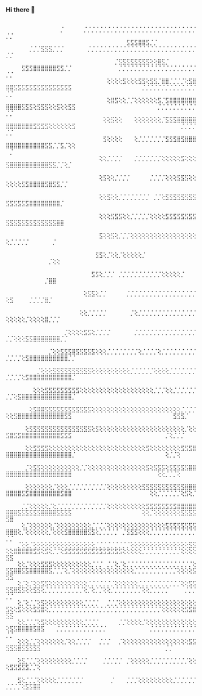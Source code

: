 ### Hi there 👋

⠀⠀⠀⠀⠀⠀⠀⠀⠀⠀⠀⠀⠀⠀⠀⠀⠀⠀⠀⠀⠀⠀⠀⠀⠀⠀⠀⠀⠀⠀⠀⠀⠀⠀⠀⠀⠀⠀⠀⠀⠀⠀⠀⠀⠀⠀⠀⠀⠀⠀⠀⠀⠀⠀⠀⠀⠀⠀⠀⠀⠀⠀⠀⡈⠀⠀⠀⠀⠀⡈⡈⡈⡈⡈⡈⡈⡈⡈⡈⡈⡈⡈⡈⡈⡈⡈⡈⡈⡈⡈⡈⡈⡈⡈⡈⡈⡈⡈⡈⡈
⠀⠀⠀⠀⠀⠀⠀⠀⠀⠀⠀⠀⠀⠀⠀⠀⠀⠀⠀⠀⠀⠀⠀⠀⠀⠀⠀⠀⠀⠀⠀⣫⣫⣫⣿⣿⣫⡈⡈⠀⠀⠀⠀⠀⠀⠀⠀⠀⠀⠀⠀⠀⠀⠀⠀⡈⡈⡈⣫⣫⣫⡈⡈⡈⠀⠀⠀⠀⠀⠀⡈⡈⡈⡈⡈⡈⡈⡈⡈⡈⡈⡈⡈⡈⡈⡈⡈⡈⡈⡈⡈⡈⡈⡈⡈⡈⡈⡈⡈⡈
⠀⠀⠀⠀⠀⠀⠀⠀⠀⠀⠀⠀⠀⠀⠀⠀⠀⠀⠀⠀⠀⠀⠀⠀⠀⠀⠀⠀⡈⣫⣫⣫⣫⣫⣫⣫⣫⢕⢕⣿⣫⡈⠀⠀⠀⠀⠀⠀⠀⠀⠀⠀⠀⣫⣫⣫⣿⣿⣿⣿⣿⣿⣫⣫⡈⡈⠀⠀⠀⠀⠀⠀⠀⠀⠀⠀⠀⠀⡈⡈⡈⡈⡈⡈⡈⡈⡈⡈⡈⡈⡈⡈⡈⡈⡈⡈⡈⡈⡈⡈
⠀⠀⠀⠀⠀⠀⠀⠀⠀⠀⠀⠀⠀⠀⠀⠀⠀⠀⠀⠀⠀⠀⠀⠀⠀⠀⢕⢕⢕⢕⣫⢕⢕⢕⣫⣫⢕⣫⣫⡈⣿⣿⡈⡈⡈⡈⢕⣫⣿⣿⣿⣫⣫⣫⣫⣫⣫⣫⣫⣫⣫⣫⣫⣫⣫⣫⠀⠀⠀⠀⠀⠀⠀⠀⠀⠀⠀⠀⠀⠀⠀⠀⠀⠀⡈⡈⡈⡈⡈⡈⡈⡈⡈⡈⡈⡈⡈⡈⡈⡈
⠀⠀⠀⠀⠀⠀⠀⠀⠀⠀⠀⠀⠀⠀⠀⠀⠀⠀⠀⠀⠀⠀⠀⠀⠀⠀⢕⣿⣫⢕⢕⡈⡈⢕⢕⢕⢕⢕⢕⣫⡈⣫⣿⣿⣿⣿⣿⣿⣿⣿⣿⣿⣿⣫⣫⣫⢕⣫⣫⣫⢕⢕⣫⢕⢕⣫⣫⠀⠀⠀⠀⠀⠀⠀⠀⠀⠀⠀⠀⠀⠀⠀⠀⠀⠀⠀⠀⠀⡈⡈⡈⡈⡈⡈⡈⡈⡈⡈⡈⡈
⠀⠀⠀⠀⠀⠀⠀⠀⠀⠀⠀⠀⠀⠀⠀⠀⠀⠀⠀⠀⠀⠀⠀⠀⠀⢕⢕⣫⢕⢕⠀⠀⠀⢕⢕⢕⢕⢕⢕⢕⡈⣫⣫⣫⣿⣿⣿⣿⣿⣿⣿⣿⣿⣿⣿⣿⣫⣫⣫⣫⢕⢕⢕⢕⢕⢕⣫⠀⠀⠀⠀⠀⠀⠀⠀⠀⠀⠀⠀⠀⠀⠀⠀⠀⠀⠀⠀⠀⠀⠀⠀⠀⠀⠀⡈⡈⡈⡈⡈⡈
⠀⠀⠀⠀⠀⠀⠀⠀⠀⠀⠀⠀⠀⠀⠀⠀⠀⠀⠀⠀⠀⠀⠀⠀⠀⣫⢕⢕⢕⢕⠀⠀⠀⢕⡈⡈⡈⡈⡈⡈⡈⣫⣫⣫⣿⣫⣿⣿⣿⣿⣿⣿⣿⣿⣿⣿⣿⣿⣿⣫⣫⡈⡈⣫⡈⢕⢕⠀⠀⠀⠀⠀⠀⠀⠀⠀⠀⠀⠀⠀⠀⠀⠀⠀⠀⠀⠀⠀⠀⠀⠀⠀⠀⠀⠀⠀⠀⠀⠀⡈
⠀⠀⠀⠀⠀⠀⠀⠀⠀⠀⠀⠀⠀⠀⠀⠀⠀⠀⠀⠀⠀⠀⠀⠀⢕⢕⡈⡈⡈⡈⠀⠀⠀⡈⡈⡈⡈⡈⡈⡈⢕⢕⢕⢕⢕⣫⢕⢕⢕⣫⣿⣿⣿⣿⣿⣿⣿⣿⣿⣿⣫⣫⡈⡈⢕⡈⠀⠀⠀⠀⠀⠀⠀⠀⠀⠀⠀⠀⠀⠀⠀⠀⠀⠀⠀⠀⠀⠀⠀⠀⠀⠀⠀⠀⠀⠀⠀⠀⠀⠀
⠀⠀⠀⠀⠀⠀⠀⠀⠀⠀⠀⠀⠀⠀⠀⠀⠀⠀⠀⠀⠀⠀⠀⠀⢕⣫⢕⢕⡈⡈⡈⡈⠀⠀⠀⠀⠀⡈⡈⡈⡈⢕⢕⢕⣫⣫⣫⢕⢕⢕⢕⢕⢕⣫⣫⣿⣿⣿⣿⣫⣿⣫⣫⡈⡈⠀⠀⠀⠀⠀⠀⠀⠀⠀⠀⠀⠀⠀⠀⠀⠀⠀⠀⠀⠀⠀⠀⠀⠀⠀⠀⠀⠀⠀⠀⠀⠀⠀⠀⠀
⠀⠀⠀⠀⠀⠀⠀⠀⠀⠀⠀⠀⠀⠀⠀⠀⠀⠀⠀⠀⠀⠀⠀⠀⢕⢕⣫⢕⢕⡈⡈⡈⡈⡈⡈⡈⡈⠀⡈⡈⢕⣫⣫⣫⣫⣫⣫⣫⣫⣫⣫⣫⣫⣫⣫⣿⣿⣿⣿⣿⣿⣿⣿⡈⠀⠀⠀⠀⠀⠀⠀⠀⠀⠀⠀⠀⠀⠀⠀⠀⠀⠀⠀⠀⠀⠀⠀⠀⠀⠀⠀⠀⠀⠀⠀⠀⠀⠀⠀⠀
⠀⠀⠀⠀⠀⠀⠀⠀⠀⠀⠀⠀⠀⠀⠀⠀⠀⠀⠀⠀⠀⠀⠀⠀⢕⢕⢕⣫⣫⣫⢕⢕⡈⡈⡈⡈⡈⢕⢕⢕⢕⣫⣫⣫⣫⣫⣫⣫⣫⣫⣫⣫⣫⣫⣫⣫⣫⣫⣫⣫⣫⣫⣿⣿⠀⠀⠀⠀⠀⠀⠀⠀⠀⠀⠀⠀⠀⠀⠀⠀⠀⠀⠀⠀⠀⠀⠀⠀⠀⠀⠀⠀⠀⠀⠀⠀⠀⠀⠀⠀
⠀⠀⠀⠀⠀⠀⠀⠀⠀⠀⠀⠀⠀⠀⠀⠀⠀⠀⠀⠀⠀⠀⠀⠀⣫⢕⢕⣫⢕⡈⡈⡈⢕⢕⢕⢕⢕⢕⢕⢕⢕⢕⢕⢕⢕⢕⢕⢕⢕⢕⡈⡈⡈⡈⡈⠀⠀⠀⠀⠀⠀⡈⠀⠀⠀⠀⠀⠀⠀⠀⠀⠀⠀⠀⠀⠀⠀⠀⠀⠀⠀⠀⠀⠀⠀⠀⠀⠀⠀⠀⠀⠀⠀⠀⠀⠀⠀⠀⠀⠀
⠀⠀⠀⠀⠀⠀⠀⠀⠀⠀⠀⠀⠀⠀⠀⠀⠀⠀⠀⠀⠀⠀⠀⣫⣫⢕⡈⢕⢕⡈⢕⢕⢕⢕⢕⡈⠀⠀⠀⠀⠀⠀⠀⠀⠀⠀⠀⠀⠀⠀⠀⠀⠀⠀⠀⠀⠀⠀⠀⠀⡈⢕⢕⠀⠀⠀⠀⠀⠀⠀⠀⠀⠀⠀⠀⠀⠀⠀⠀⠀⠀⠀⠀⠀⠀⠀⠀⠀⠀⠀⠀⠀⠀⠀⠀⠀⠀⠀⠀⠀
⠀⠀⠀⠀⠀⠀⠀⠀⠀⠀⠀⠀⠀⠀⠀⠀⠀⠀⠀⠀⠀⠀⣫⣫⢕⡈⡈⡈⠀⡈⡈⡈⡈⡈⡈⡈⡈⡈⡈⡈⢕⢕⢕⢕⢕⡈⠀⠀⠀⠀⠀⠀⠀⠀⠀⠀⠀⠀⠀⡈⣿⣿⠀⠀⠀⠀⠀⠀⠀⠀⠀⠀⠀⠀⠀⠀⠀⠀⠀⠀⠀⠀⠀⠀⠀⠀⠀⠀⠀⠀⠀⠀⠀⠀⠀⠀⠀⠀⠀⠀
⠀⠀⠀⠀⠀⠀⠀⠀⠀⠀⠀⠀⠀⠀⠀⠀⠀⠀⠀⠀⢕⣫⣫⢕⡈⡈⠀⠀⠀⠀⠀⡈⡈⡈⡈⡈⡈⡈⡈⡈⡈⡈⡈⡈⡈⡈⡈⡈⡈⢕⣫⠀⠀⠀⠀⡈⡈⡈⡈⣿⡈⠀⠀⠀⠀⠀⠀⠀⠀⠀⠀⠀⠀⠀⠀⠀⠀⠀⠀⠀⠀⠀⠀⠀⠀⠀⠀⠀⠀⠀⠀⠀⠀⠀⠀⠀⠀⠀⠀⠀
⠀⠀⠀⠀⠀⠀⠀⠀⠀⠀⠀⠀⠀⠀⠀⠀⠀⠀⠀⢕⢕⡈⡈⡈⡈⡈⠀⠀⠀⠀⠀⠀⡈⢕⡈⡈⡈⡈⡈⡈⡈⡈⡈⡈⡈⡈⡈⡈⡈⢕⢕⢕⢕⢕⡈⢕⢕⢕⢕⣿⡈⡈⡈⠀⠀⠀⠀⠀⠀⠀⠀⠀⠀⠀⠀⠀⠀⠀⠀⠀⠀⠀⠀⠀⠀⠀⠀⠀⠀⠀⠀⠀⠀⠀⠀⠀⠀⠀⠀⠀
⠀⠀⠀⠀⠀⠀⠀⠀⠀⠀⠀⠀⠀⠀⠀⡈⢕⢕⢕⢕⣫⣫⢕⡈⡈⡈⡈⠀⠀⠀⠀⠀⠀⡈⡈⡈⡈⡈⡈⡈⡈⡈⡈⡈⡈⡈⡈⡈⡈⡈⡈⢕⢕⢕⣫⣫⣿⣿⣿⣿⣿⣿⣿⡈⡈⠀⠀⠀⠀⠀⠀⠀⠀⠀⠀⠀⠀⠀⠀⠀⠀⠀⠀⠀⠀⠀⠀⠀⠀⠀⠀⠀⠀⠀⠀⠀⠀⠀⠀⠀
⠀⠀⠀⠀⠀⠀⠀⠀⠀⠀⠀⡈⢕⢕⣫⣫⣫⣿⣫⣫⣫⣫⣫⢕⢕⢕⡈⡈⡈⡈⡈⡈⡈⡈⢕⡈⡈⡈⡈⢕⡈⡈⡈⡈⡈⡈⡈⡈⡈⡈⡈⡈⡈⢕⣫⣿⣿⣿⣿⣿⣿⣿⣿⣿⣿⡈⡈⠀⠀⠀⠀⠀⠀⠀⠀⠀⠀⠀⠀⠀⠀⠀⠀⠀⠀⠀⠀⠀⠀⠀⠀⠀⠀⠀⠀⠀⠀⠀⠀⠀
⠀⠀⠀⠀⠀⠀⠀⠀⡈⢕⢕⢕⣫⣫⣫⣫⣫⣫⣫⣫⣫⣫⢕⢕⢕⢕⢕⢕⢕⢕⢕⢕⡈⡈⡈⡈⡈⡈⢕⢕⢕⢕⡈⡈⡈⡈⡈⡈⡈⡈⡈⡈⡈⢕⣫⣿⣿⣿⣿⣿⣿⣿⣿⣿⣿⣿⡈⠀⠀⠀⠀⠀⠀⠀⠀⠀⠀⠀⠀⠀⠀⠀⠀⠀⠀⠀⠀⠀⠀⠀⠀⠀⠀⠀⠀⠀⠀⠀⠀⠀
⠀⠀⠀⠀⠀⠀⠀⢕⢕⢕⣫⣫⣫⣫⣫⣫⣫⣫⣫⢕⢕⢕⢕⢕⢕⢕⢕⢕⢕⢕⢕⢕⢕⢕⢕⢕⢕⢕⡈⡈⡈⢕⢕⡈⡈⡈⡈⡈⡈⡈⡈⢕⣫⣿⣿⣿⣿⣿⣿⣿⣿⣿⣿⣿⣿⣿⡈⠀⠀⠀⠀⠀⠀⠀⠀⠀⠀⠀⠀⠀⠀⠀⠀⠀⠀⠀⠀⠀⠀⠀⠀⠀⠀⠀⠀⠀⠀⠀⠀⠀
⠀⠀⠀⠀⠀⠀⢕⣫⣿⣿⣫⣫⣫⣫⣫⣫⣫⣫⣫⣫⣫⣫⢕⢕⢕⢕⢕⢕⢕⢕⢕⢕⢕⢕⢕⢕⢕⢕⢕⢕⢕⢕⢕⢕⢕⡈⡈⡈⡈⢕⢕⣫⣿⣿⣿⣿⣿⣿⣿⣿⣿⣿⣿⣿⣫⣫⠀⠀⠀⠀⠀⠀⠀⠀⠀⠀⠀⠀⠀⠀⠀⠀⠀⠀⠀⠀⠀⠀⠀⠀⠀⠀⣫⣫⣫⡈⠀⠀⠀⠀
⠀⠀⠀⠀⠀⢕⣫⣫⣫⣫⣫⣫⣫⣫⣫⣫⣫⣫⣫⣫⣫⣫⢕⣫⢕⢕⢕⢕⢕⢕⢕⢕⢕⢕⢕⢕⢕⢕⢕⢕⢕⢕⢕⢕⢕⢕⡈⢕⢕⣫⣿⣫⣫⣿⣿⣿⣿⣿⣿⣿⣿⣿⣿⣫⣫⣫⠀⠀⠀⠀⠀⠀⠀⠀⠀⠀⠀⠀⠀⠀⠀⠀⠀⠀⠀⠀⠀⠀⠀⠀⡈⢕⡈⡈⡈⠀⠀⠀⠀⠀
⠀⠀⠀⠀⠀⢕⢕⣫⣫⣫⣫⢕⢕⢕⢕⢕⢕⢕⢕⢕⢕⢕⢕⢕⢕⢕⢕⢕⢕⢕⢕⢕⢕⢕⢕⢕⣫⢕⢕⢕⢕⢕⢕⢕⢕⣫⣫⣫⣿⣿⣿⣿⣿⣿⣿⣿⣿⣿⣿⣿⣿⣿⣿⣿⣿⣿⡈⠀⠀⠀⠀⠀⠀⠀⠀⠀⠀⠀⠀⠀⠀⠀⠀⠀⠀⠀⠀⠀⠀⠀⢕⡈⡈⢕⠀⠀⠀⠀⠀⠀
⠀⠀⠀⠀⠀⡈⢕⣫⣫⢕⢕⢕⢕⢕⢕⢕⢕⢕⢕⡈⡈⢕⢕⢕⢕⢕⢕⢕⢕⢕⢕⢕⢕⢕⢕⢕⣫⢕⣫⣫⣫⢕⣫⣫⣫⣫⣫⣿⣿⣿⣿⣿⣿⣿⣿⣿⣿⣿⣿⣿⣿⣿⣿⣿⣿⣿⠀⠀⠀⠀⠀⠀⠀⠀⠀⠀⠀⠀⠀⠀⠀⠀⠀⠀⠀⠀⠀⠀⢕⢕⡈⡈⡈⢕⠀⠀⠀⠀⠀⠀
⠀⠀⠀⠀⠀⢕⢕⢕⢕⢕⢕⢕⡈⢕⢕⢕⡈⡈⡈⡈⡈⡈⡈⡈⡈⡈⢕⢕⢕⢕⢕⢕⢕⢕⢕⣫⣫⣫⣫⣫⣫⣫⣫⣫⣫⣫⣿⣿⣿⣿⣿⣿⣿⣫⣫⣿⣿⣿⣿⣿⣿⣿⣿⣫⣿⣿⠀⠀⠀⠀⠀⠀⠀⠀⠀⠀⠀⠀⠀⠀⠀⠀⠀⠀⠀⠀⢕⢕⡈⡈⡈⡈⡈⡈⢕⣫⢕⡈⠀⠀
⠀⠀⠀⠀⡈⡈⢕⢕⢕⢕⢕⡈⢕⡈⡈⡈⡈⡈⡈⡈⡈⡈⡈⡈⡈⡈⢕⢕⢕⢕⢕⢕⢕⢕⢕⢕⣫⣫⣫⣫⣫⣫⣫⣫⣿⣿⣿⣿⣿⣿⣿⣿⣫⣫⣫⣫⣫⣫⣿⣿⣿⣿⣫⣫⣫⣫⠀⠀⠀⠀⠀⠀⠀⠀⠀⠀⠀⠀⠀⠀⠀⠀⠀⠀⢕⢕⡈⢕⢕⢕⢕⢕⢕⢕⣫⣫⣫⣫⣫⣿
⠀⠀⠀⠀⢕⡈⢕⢕⢕⢕⢕⢕⡈⢕⢕⢕⢕⢕⢕⢕⢕⢕⡈⡈⡈⡈⢕⢕⢕⢕⢕⢕⢕⢕⢕⢕⢕⢕⢕⢕⢕⣫⣫⣫⣫⣫⣫⣫⣫⣿⣿⣿⢕⡈⢕⢕⢕⢕⢕⢕⡈⢕⢕⢕⣫⣿⣿⣿⣿⣿⣫⣫⢕⡈⡈⡈⡈⡈⠀⡈⣫⣫⣫⢕⢕⢕⡈⡈⡈⡈⡈⡈⡈⡈⡈⡈⡈⡈⡈⡈
⠀⠀⠀⡈⢕⢕⡈⢕⢕⢕⢕⢕⢕⢕⢕⢕⢕⢕⢕⢕⢕⢕⢕⡈⡈⡈⡈⡈⡈⡈⡈⡈⢕⢕⢕⢕⢕⢕⢕⢕⢕⢕⢕⢕⢕⢕⢕⣫⣫⢕⢕⣿⣿⣿⣿⣿⣫⣫⢕⣫⢕⡈⡈⢕⣫⣫⣫⣫⣫⣫⣫⣫⣫⣫⣫⣫⣫⣫⣫⢕⢕⢕⢕⢕⡈⡈⡈⡈⡈⡈⡈⡈⡈⡈⢕⢕⢕⢕⣫⣫
⠀⠀⠀⢕⢕⡈⢕⢕⢕⣫⣫⣫⢕⢕⢕⢕⢕⢕⢕⢕⢕⢕⡈⡈⡈⠀⡈⡈⢕⡈⢕⡈⡈⡈⡈⡈⡈⡈⡈⡈⡈⡈⡈⡈⡈⡈⡈⡈⢕⣫⣫⣿⣿⣫⣫⣿⣿⣿⣿⣿⣫⡈⡈⡈⢕⡈⢕⢕⢕⢕⢕⢕⢕⢕⢕⢕⢕⢕⢕⢕⢕⢕⡈⡈⡈⡈⡈⡈⡈⡈⡈⡈⡈⢕⢕⢕⢕⣫⣫⣫
⠀⠀⠀⢕⡈⢕⡈⢕⢕⣫⣫⢕⢕⢕⢕⢕⢕⢕⢕⢕⢕⡈⡈⡈⡈⡈⡈⡈⢕⢕⢕⢕⢕⢕⡈⡈⡈⡈⡈⡈⡈⡈⡈⡈⡈⢕⢕⣫⣫⣫⣫⣿⣫⣫⢕⢕⣫⣫⢕⡈⡈⡈⡈⡈⡈⡈⡈⡈⡈⢕⡈⢕⡈⡈⢕⢕⡈⡈⡈⡈⡈⡈⡈⡈⢕⢕⡈⡈⡈⡈⡈⠀⠀⠀⠀⡈⡈⡈⡈⡈
⠀⠀⠀⢕⡈⢕⡈⡈⢕⣫⢕⢕⢕⢕⢕⢕⢕⢕⢕⢕⡈⡈⡈⡈⠀⠀⡈⡈⡈⢕⢕⢕⢕⢕⢕⢕⢕⢕⢕⢕⢕⢕⢕⢕⢕⢕⢕⢕⢕⣫⢕⢕⣫⢕⢕⢕⣫⣫⣿⢕⡈⡈⡈⡈⡈⡈⡈⡈⡈⡈⡈⡈⡈⡈⡈⡈⡈⡈⡈⡈⡈⡈⡈⡈⡈⡈⡈⡈⡈⢕⢕⢕⢕⢕⢕⣫⣫⣿⣫⣫
⠀⠀⠀⢕⢕⡈⡈⡈⢕⣫⢕⢕⢕⢕⢕⢕⢕⢕⢕⢕⡈⡈⡈⡈⠀⠀⠀⠀⠀⡈⡈⢕⢕⢕⢕⡈⢕⢕⢕⢕⢕⢕⢕⢕⢕⢕⢕⢕⢕⢕⣫⣫⣿⣿⣿⣿⣫⣿⣫⠀⠀⠀⡈⡈⡈⡈⡈⡈⡈⡈⡈⡈⡈⡈⡈⠀⠀⠀⠀⠀⠀⠀⠀⠀⠀⠀⡈⡈⡈⡈⡈⡈⡈⡈⡈⡈⡈⡈⡈⡈
⠀⠀⠀⢕⢕⢕⡈⡈⢕⢕⢕⢕⢕⢕⢕⡈⢕⢕⡈⡈⡈⡈⠀⠀⡈⡈⡈⠀⠀⡈⢕⢕⢕⢕⢕⢕⢕⢕⢕⢕⢕⢕⢕⢕⢕⢕⢕⣫⣫⣫⣫⣫⣿⣫⣫⣫⣫⣫⠀⠀⠀⠀⠀⠀⠀⠀⠀⠀⠀⠀⠀⠀⠀⠀⠀⠀⠀⠀⠀⠀⠀⠀⠀⠀⠀⠀⠀⠀⠀⠀⡈⡈⠀⠀⠀⠀⠀⠀⠀⠀
⠀⠀⠀⢕⣫⡈⡈⡈⢕⢕⢕⢕⢕⢕⢕⢕⢕⡈⡈⡈⡈⠀⠀⠀⠀⡈⡈⡈⡈⡈⠀⡈⢕⢕⢕⢕⢕⡈⡈⡈⡈⡈⡈⡈⡈⡈⡈⢕⢕⢕⣫⣫⣫⣫⣫⡈⡈⢕⠀⠀⠀⠀⠀⠀⠀⠀⠀⠀⠀⠀⠀⠀⠀⠀⠀⠀⠀⠀⠀⠀⠀⠀⠀⠀⠀⠀⠀⠀⠀⠀⠀⠀⠀⠀⠀⠀⠀⠀⠀⠀
⠀⠀⠀⣫⢕⡈⡈⡈⢕⢕⢕⢕⢕⡈⡈⡈⡈⡈⡈⡈⠀⠀⠀⠀⠀⠀⠀⡈⠀⠀⠀⡈⡈⡈⢕⢕⢕⢕⢕⢕⢕⢕⢕⡈⡈⡈⡈⡈⡈⡈⡈⡈⡈⢕⣫⣫⣿⣿⠀⠀⠀⠀⠀⠀⠀⠀⠀⠀⠀⠀⠀⠀⠀⠀⠀⠀⠀⠀⠀⠀⠀⠀⠀⠀⠀⠀⠀⠀⠀⠀⠀⠀⠀⠀⠀⠀⠀⠀⠀⠀

<!--
**Casp-ian/Casp-ian** is a ✨ _special_ ✨ repository because its `README.md` (this file) appears on your GitHub profile.

Here are some ideas to get you started:

- 🔭 I’m currently working on ...
- 🌱 I’m currently learning ...
- 👯 I’m looking to collaborate on ...
- 🤔 I’m looking for help with ...
- 💬 Ask me about ...
- 📫 How to reach me: ...
- 😄 Pronouns: ...
- ⚡ Fun fact: ...
-->

